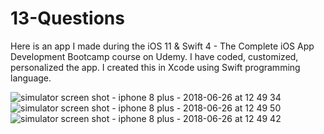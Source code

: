 # 13-Questions
Here is an app I made during the iOS 11 &amp; Swift 4 - The Complete iOS App Development Bootcamp course on Udemy. I have coded, customized, personalized the app. I created this in Xcode using Swift programming language. 

![simulator screen shot - iphone 8 plus - 2018-06-26 at 12 49 34](https://user-images.githubusercontent.com/39674514/41927188-845b2b5c-793f-11e8-8a1b-19293f8dccce.png)
![simulator screen shot - iphone 8 plus - 2018-06-26 at 12 49 50](https://user-images.githubusercontent.com/39674514/41927379-153c66b8-7940-11e8-8ab5-ef82ede776e0.png)
![simulator screen shot - iphone 8 plus - 2018-06-26 at 12 49 42](https://user-images.githubusercontent.com/39674514/41927194-88498b96-793f-11e8-9241-83ac4a4379b5.png)

